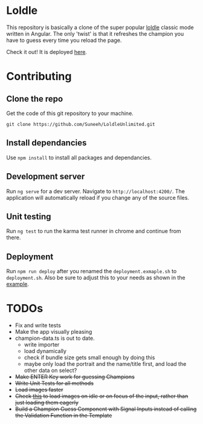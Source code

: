 # Loldle

This repository is basically a clone of the super popular [loldle](https://loldle.net) classic mode written in Angular. The only 'twist' is that it refreshes the champion you have to guess every time you reload the page.

Check it out! It is deployed [here](https://loldle.suneeh.de/).

# Contributing

## Clone the repo

Get the code of this git repository to your machine.

`git clone https://github.com/Suneeh/LoldleUnlimited.git`

## Install dependancies

Use `npm install` to install all packages and dependancies.

## Development server

Run `ng serve` for a dev server. Navigate to `http://localhost:4200/`. The application will automatically reload if you change any of the source files.

## Unit testing

Run `ng test` to run the karma test runner in chrome and continue from there.

## Deployment

Run `npm run deploy` after you renamed the `deployment.exmaple.sh` to `deployment.sh`. Also be sure to adjust this to your needs as shown in the [example](https://github.com/Suneeh/LoldleUnlimited/blob/main/deployment.example.sh).

# TODOs

- Fix and write tests
- Make the app visually pleasing
- champion-data.ts is out to date.
  - write importer
  - load dynamically
  - check if bundle size gets small enough by doing this
  - maybe only load the portrait and the name/title first, and load the other data on select?
- ~~Make ENTER Key work for guessing Champions~~
- ~~Write Unit Tests for all methods~~
- ~~Load images faster~~
- ~~Check [this](https://angular.dev/guide/defer) to load images on idle or on focus of the input, rather than just loading them eagerly~~
- ~~Build a Champion Guess Component with Signal Inputs instead of calling the Validation Function in the Template~~
